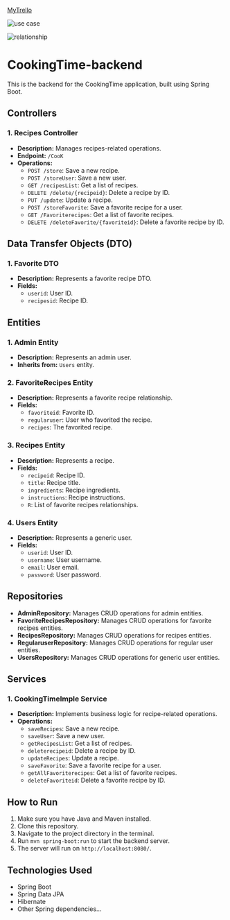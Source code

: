 
[MyTrello](https://trello.com/b/996uo2Wb/my-project)


![use case](https://github.com/Norah7599/CookingTime-backend/assets/145451780/63045a1d-aacb-4450-b2c5-39c07271c0b5)


![relationship](https://github.com/Norah7599/CookingTime-backend/assets/145451780/7b5fec6c-8e17-4589-9f0a-02a6ee2509f3)


# CookingTime-backend
This is the backend for the CookingTime application, built using Spring Boot.
## Controllers

### 1. Recipes Controller

- **Description:** Manages recipes-related operations.
- **Endpoint:** `/CooK`
- **Operations:**
  - `POST /store`: Save a new recipe.
  - `POST /storeUser`: Save a new user.
  - `GET /recipesList`: Get a list of recipes.
  - `DELETE /delete/{recipeid}`: Delete a recipe by ID.
  - `PUT /update`: Update a recipe.
  - `POST /storeFavorite`: Save a favorite recipe for a user.
  - `GET /Favoriterecipes`: Get a list of favorite recipes.
  - `DELETE /deleteFavorite/{favoriteid}`: Delete a favorite recipe by ID.

## Data Transfer Objects (DTO)

### 1. Favorite DTO

- **Description:** Represents a favorite recipe DTO.
- **Fields:**
  - `userid`: User ID.
  - `recipesid`: Recipe ID.

## Entities

### 1. Admin Entity

- **Description:** Represents an admin user.
- **Inherits from:** `Users` entity.

### 2. FavoriteRecipes Entity

- **Description:** Represents a favorite recipe relationship.
- **Fields:**
  - `favoriteid`: Favorite ID.
  - `regularuser`: User who favorited the recipe.
  - `recipes`: The favorited recipe.

### 3. Recipes Entity

- **Description:** Represents a recipe.
- **Fields:**
  - `recipeid`: Recipe ID.
  - `title`: Recipe title.
  - `ingredients`: Recipe ingredients.
  - `instructions`: Recipe instructions.
  - `R`: List of favorite recipes relationships.

### 4. Users Entity

- **Description:** Represents a generic user.
- **Fields:**
  - `userid`: User ID.
  - `username`: User username.
  - `email`: User email.
  - `password`: User password.

## Repositories

- **AdminRepository:** Manages CRUD operations for admin entities.
- **FavoriteRecipesRepository:** Manages CRUD operations for favorite recipes entities.
- **RecipesRepository:** Manages CRUD operations for recipes entities.
- **RegularuserRepository:** Manages CRUD operations for regular user entities.
- **UsersRepository:** Manages CRUD operations for generic user entities.

## Services

### 1. CookingTimeImple Service

- **Description:** Implements business logic for recipe-related operations.
- **Operations:**
  - `saveRecipes`: Save a new recipe.
  - `saveUser`: Save a new user.
  - `getRecipesList`: Get a list of recipes.
  - `deleterecipeid`: Delete a recipe by ID.
  - `updateRecipes`: Update a recipe.
  - `saveFavorite`: Save a favorite recipe for a user.
  - `getAllFavoriterecipes`: Get a list of favorite recipes.
  - `deleteFavoriteid`: Delete a favorite recipe by ID.

## How to Run

1. Make sure you have Java and Maven installed.
2. Clone this repository.
3. Navigate to the project directory in the terminal.
4. Run `mvn spring-boot:run` to start the backend server.
5. The server will run on `http://localhost:8080/`.

## Technologies Used

- Spring Boot
- Spring Data JPA
- Hibernate
- Other Spring dependencies...


